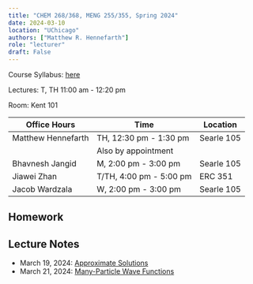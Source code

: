 ```yaml
---
title: "CHEM 268/368, MENG 255/355, Spring 2024"
date: 2024-03-10
location: "UChicago"
authors: ["Matthew R. Hennefarth"]
role: "lecturer"
draft: False
---
```


Course Syllabus: [here](/teaching/chem368_s2024/syllabus.pdf)

Lectures: <time>T, TH 11:00 am - 12:20 pm</time> 

Room: Kent 101 

| Office Hours       | Time                                   | Location   |
|--------------------|----------------------------------------|------------|
| Matthew Hennefarth | <time> TH, 12:30 pm - 1:30 pm  </time> | Searle 105 |
|                    | <time> Also by appointment     </time> |            |
| Bhavnesh Jangid    | <time> M, 2:00 pm - 3:00 pm    </time> | Searle 105 | 
| Jiawei Zhan        | <time> T/TH, 4:00 pm - 5:00 pm </time> | ERC 351    | 
| Jacob Wardzala     | <time> W, 2:00 pm - 3:00 pm    </time> | Searle 105 |

## Homework

<!--- [Homework 1](/teaching/chem368_s2024/hw1.pdf), Due <time>March 28</time> on Canvas-->

## Lecture Notes

- <time>March 19, 2024</time>: [Approximate Solutions](/teaching/chem368_s2024/lecture_1_approximate_solutions.pdf)
- <time>March 21, 2024</time>: [Many-Particle Wave Functions](/teaching/chem368_s2024/lecture_2_many_electron_wave_functions.pdf)
